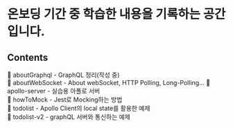 # 온보딩 기간 중 학습한 내용을 기록하는 공간입니다.

## Contents

📁 aboutGraphql - GraphQL 정리(작성 중)  
📁 aboutWebSocket - About webSocket, HTTP Polling, Long-Polling...
📁 apollo-server - 실습용 아폴로 서버  
📁 howToMock - Jest로 Mocking하는 방법  
📁 todolist - Apollo Client의 local state를 활용한 예제  
📁 todolist-v2 - graphQL 서버와 통신하는 예제  

